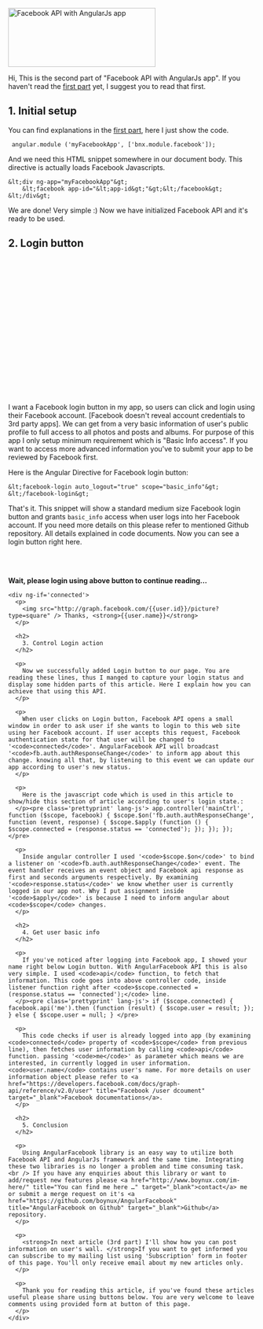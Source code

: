 [<img class="size-medium wp-image-845 aligncenter" title="AngularJS Facebook" alt="Facebook API with AngularJs app" src="http://www.boynux.com/wp-content/uploads/2014/03/angularjs-facebook-300x120.png" width="300" height="120" />][1]

Hi, This is the second part of "Facebook API with AngularJs app". If you haven't read the [first part][2] yet, I suggest you to read that first. 

## 1. Initial setup

You can find explanations in the <a href="http://www.boynux.com/facebook-api-with-angularjs-app-part-1/" title="Using Facebook API with AngularJs app – Part 1" target="_blank">first part</a>, here I just show the code. 

     angular.module ('myFacebookApp', ['bnx.module.facebook']);

And we need this HTML snippet somewhere in our document body. This directive is actually loads Facebook Javascripts. 

    &lt;div ng-app="myFacebookApp"&gt;
        &lt;facebook app-id="&lt;app-id&gt;"&gt;&lt;/facebook&gt;
    &lt;/div&gt;

We are done! Very simple :) Now we have initialized Facebook API and it's ready to be used.

<script src="//ajax.googleapis.com/ajax/libs/angularjs/1.2.15/angular.min.js"></script> 
<script src="http://www.boynux.com/wp-content/uploads/2014/05/facebook.js"></script>
<script language="javascript">
var app = angular.module ('myFacebookApp', ['bnx.module.facebook']);
app.controller('mainCtrl', function ($scope, facebook) {
    $scope.$on('fb.auth.authResponseChange', function (event, response) {
        $scope.$apply (function () {
            $scope.connected = (response.status == 'connected');

            if ($scope.connected) {
                facebook.api ('me').then (function (result) {
                    $scope.user = result;
                });
            } else {
                $scope.user = null;
            }
            });
        });
    });
</script> 

## 2. Login button

<script async src="//pagead2.googlesyndication.com/pagead/js/adsbygoogle.js"></script> 
<!-- Display Large Rectangle -->
<ins class="adsbygoogle" 
    style="display:inline-block;width:336px;height:280px" 
    data-ad-client="ca-pub-7360583392867579" 
    data-ad-slot="7819924448">
</ins> 
<script> (adsbygoogle = window.adsbygoogle || []).push({}); </script>

I want a Facebook login button in my app, so users can click and login using their Facebook account. [Facebook doesn't reveal account credentials to 3rd party apps]. We can get from a very basic information of user's public profile to full access to all photos and posts and albums. For purpose of this app I only setup minimum requirement which is "Basic Info access". If you want to access more advanced information you've to submit your app to be reviewed by Facebook first. 

Here is the Angular Directive for Facebook login button: 

    &lt;facebook-login auto_logout="true" scope="basic_info"&gt;
    &lt;/facebook-login&gt;

<facebook-login auto_logout="true" scope="basic_info"></facebook-login> 

That's it. This snippet will show a standard medium size Facebook login button and grants `basic_info` access when user logs into her Facebook account. If you need more details on this please refer to mentioned Github repository. All details explained in code documents. Now you can see a login button right here. 

<div ng-app="myFacebookApp">
  <facebook app-id="1491187207767298"></facebook> <facebook-login scope="basic_info" auto_logout="true"></facebook-login> <br /> <br /> <div ng-controller='mainCtrl'>
    <div ng-if='!connected'>
      <p>
        <strong>Wait, please login using above button to continue reading...</strong>
      </p>
    </div>
    
    <div ng-if='connected'>
      <p>
        <img src="http://graph.facebook.com/{{user.id}}/picture?type=square" /> Thanks, <strong>{{user.name}}</strong>
      </p>
      
      <h2>
        3. Control Login action
      </h2>
      
      <p>
        Now we successfully added Login button to our page. You are reading these lines, thus I manged to capture your login status and display some hidden parts of this article. Here I explain how you can achieve that using this API.
      </p>
      
      <p>
        When user clicks on Login button, Facebook API opens a small window in order to ask user if she wants to login to this web site using her Facebook account. If user accepts this request, Facebook authentication state for that user will be changed to '<code>connected</code>'. AngularFacebook API will broadcast '<code>fb.auth.authResponseChange</code>' to inform app about this change. knowing all that, by listening to this event we can update our app according to user's new status.
      </p>
      
      <p>
        Here is the javascript code which is used in this article to show/hide this section of article according to user's login state.:
      </p><pre class='prettyprint' lang-js'> app.controller('mainCtrl', function ($scope, facebook) { $scope.$on('fb.auth.authResponseChange', function (event, response) { $scope.$apply (function () { $scope.connected = (response.status == 'connected'); }); }); }); </pre> 
      
      <p>
        Inside angular controller I used '<code>$scope.$on</code>' to bind a listener on '<code>fb.auth.authResponseChange</code>' event. The event handler receives an event object and Facebook api response as first and seconds arguments respectively. By examining '<code>response.status</code>' we know whether user is currently logged in our app not. Why I put assignment inside '<code>$apply</code>' is because I need to inform angular about <code>$scope</code> changes.
      </p>
      
      <h2>
        4. Get user basic info
      </h2>
      
      <p>
        If you've noticed after logging into Facebook app, I showed your name right below Login button. With AngularFacebook API this is also very simple. I used <code>api</code> function, to fetch that information. This code goes into above controller code, inside listener function right after <code>$scope.connected = (response.status == 'connected');</code> line.
      </p><pre class='prettyprint' lang-js'> if ($scope.connected) { facebook.api('me').then (function (result) { $scope.user = result; }); } else { $scope.user = null; } </pre> 
      
      <p>
        This code checks if user is already logged into app (by examining <code>connected</code> property of <code>$scope</code> from previous line), then fetches user information by calling <code>api</code> function. passing '<code>me</code>' as parameter which means we are interested, in currently logged in user information. <code>user.name</code> contains user's name. For more details on user information object please refer to <a href="https://developers.facebook.com/docs/graph-api/reference/v2.0/user" title="Facebook /user dcoument" target="_blank">Facebook documentations</a>.
      </p>
      
      <h2>
        5. Conclusion
      </h2>
      
      <p>
        Using AngularFacebook library is an easy way to utilize both Facebook API and AngularJs framework and the same time. Integrating these two libraries is no longer a problem and time consuming task. <br /> If you have any enquiries about this library or want to add/request new features please <a href="http://www.boynux.com/im-here/" title="You can find me here …" target="_blank">contact</a> me or submit a merge request on it's <a href="https://github.com/boynux/AngularFacebook" title="AngularFacebook on Github" target="_blank">Github</a> repository.
      </p>
      
      <p>
        <strong>In next article (3rd part) I'll show how you can post information on user's wall. </strong>If you want to get informed you can subscribe to my mailing list using 'Subscription' form in footer of this page. You'll only receive email about my new articles only.
      </p>
      
      <p>
        Thank you for reading this article, if you've found these articles useful please share using buttons below. You are very welcome to leave comments using provided form at button of this page.
      </p>
    </div>
  </div>
</div>

<!-- Responsive Display -->
<ins class="adsbygoogle" 
    style="display:block" 
    data-ad-client="ca-pub-7360583392867579" 
    data-ad-slot="4587256441" 
    data-ad-format="auto">
</ins> 
<script> (adsbygoogle = window.adsbygoogle || []).push({}); </script>

[1]: http://www.boynux.com/wp-content/uploads/2014/03/angularjs-facebook.png
[2]: http://www.boynux.com/facebook-api-with-angularjs-app-part-1/ "Using Facebook API with AngularJs app – Part 1"
